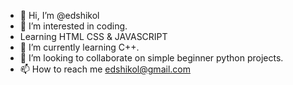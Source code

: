 - 👋 Hi, I’m @edshikol
- 👀 I’m interested in coding.
- Learning HTML CSS & JAVASCRIPT
- 🌱 I’m currently learning C++.
- 💞️ I’m looking to collaborate on simple beginner python projects.
- 📫 How to reach me edshikol@gmail.com

<!---
edshikol/edshikol is a ✨ special ✨ repository because its `README.md` (this file) appears on your GitHub profile.
You can click the Preview link to take a look at your changes.
--->

